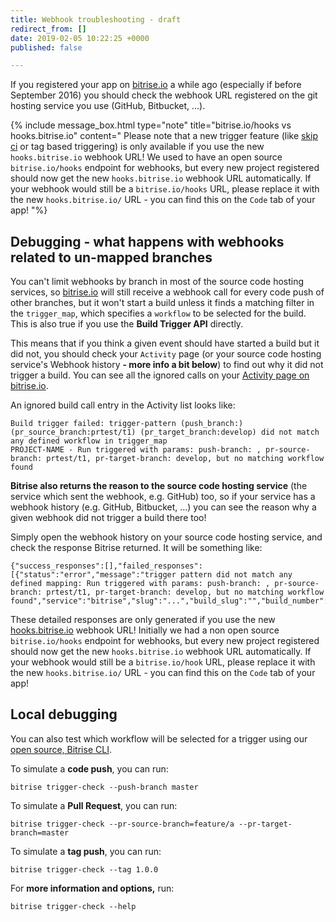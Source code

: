 ```yaml
---
title: Webhook troubleshooting - draft
redirect_from: []
date: 2019-02-05 10:22:25 +0000
published: false

---
```

If you registered your app on [bitrise.io](https://www.bitrise.io) a while ago (especially if before September 2016) you should check the webhook URL registered on the git hosting service you use (GitHub, Bitbucket, ...).

{% include message_box.html type="note" title="bitrise.io/hooks vs hooks.bitrise.io" content="
Please note that a new trigger feature (like [skip ci](https://bitrise-io.github.io/devcenter/tips-and-tricks/skip-a-build/) or tag based triggering) is only available if you use the new `hooks.bitrise.io` webhook URL! We used to have an open source `bitrise.io/hooks` endpoint for webhooks, but every new project registered should now get the new `hooks.bitrise.io` webhook URL automatically. If your webhook would still be a `bitrise.io/hooks` URL, please replace it with the new `hooks.bitrise.io/` URL - you can find this on the `Code` tab of your app! "%}

## Debugging - what happens with webhooks related to un-mapped branches

You can't limit webhooks by branch in most of the source code hosting services, so [bitrise.io](https://www.bitrise.io) will still receive a webhook call for every code push of other branches, but it won't start a build unless it finds a matching filter in the `trigger_map`, which specifies a `workflow` to be selected for the build. This is also true if you use the **Build Trigger API** directly.

This means that if you think a given event should have started a build but it did not, you should check your `Activity` page (or your source code hosting service's Webhook history **- more info a bit below**) to find out why it did not trigger a build. You can see all the ignored calls on your [Activity page on bitrise.io](http://www.bitrise.io/activity).

An ignored build call entry in the Activity list looks like:

    Build trigger failed: trigger-pattern (push_branch:) (pr_source_branch:prtest/t1) (pr_target_branch:develop) did not match any defined workflow in trigger_map
    PROJECT-NAME - Run triggered with params: push-branch: , pr-source-branch: prtest/t1, pr-target-branch: develop, but no matching workflow found

**Bitrise also returns the reason to the source code hosting service** (the service which sent the webhook, e.g. GitHub) too, so if your service has a webhook history (e.g. GitHub, Bitbucket, ...) you can see the reason why a given webhook did not trigger a build there too!

Simply open the webhook history on your source code hosting service, and check the response Bitrise returned. It will be something like:

    {"success_responses":[],"failed_responses":[{"status":"error","message":"trigger pattern did not match any defined mapping: Run triggered with params: push-branch: , pr-source-branch: prtest/t1, pr-target-branch: develop, but no matching workflow found","service":"bitrise","slug":"...","build_slug":"","build_number":0,"build_url":"","triggered_workflow":""}]}

These detailed responses are only generated if you use the new [hooks.bitrise.io](https://hooks.bitrise.io) webhook URL! Initially we had a non open source `bitrise.io/hooks` endpoint for webhooks, but every new project registered should now get the new `hooks.bitrise.io` webhook URL automatically. If your webhook would still be a `bitrise.io/hook` URL, please replace it with the new `hooks.bitrise.io/` URL - you can find this on the `Code` tab of your app!

## Local debugging

You can also test which workflow will be selected for a trigger using our [open source, Bitrise CLI](https://www.bitrise.io/cli).

To simulate a **code push**, you can run:

    bitrise trigger-check --push-branch master

To simulate a **Pull Request**, you can run:

    bitrise trigger-check --pr-source-branch=feature/a --pr-target-branch=master

To simulate a **tag push**, you can run:

    bitrise trigger-check --tag 1.0.0

For **more information and options,** run:

    bitrise trigger-check --help